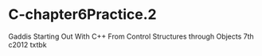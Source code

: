 # C-chapter6Practice.2
Gaddis Starting Out With C++ From Control Structures through Objects 7th c2012 txtbk
